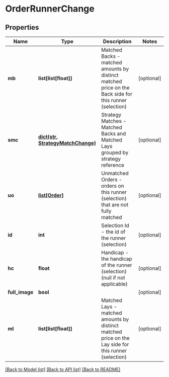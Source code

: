 # OrderRunnerChange

## Properties
Name | Type | Description | Notes
------------ | ------------- | ------------- | -------------
**mb** | **list[list[float]]** | Matched Backs - matched amounts by distinct matched price on the Back side for this runner (selection) | [optional] 
**smc** | [**dict(str, StrategyMatchChange)**](StrategyMatchChange.md) | Strategy Matches - Matched Backs and Matched Lays grouped by strategy reference | [optional] 
**uo** | [**list[Order]**](Order.md) | Unmatched Orders - orders on this runner (selection) that are not fully matched | [optional] 
**id** | **int** | Selection Id - the id of the runner (selection) | [optional] 
**hc** | **float** | Handicap - the handicap of the runner (selection) (null if not applicable) | [optional] 
**full_image** | **bool** |  | [optional] 
**ml** | **list[list[float]]** | Matched Lays - matched amounts by distinct matched price on the Lay side for this runner (selection) | [optional] 

[[Back to Model list]](../README.md#documentation-for-models) [[Back to API list]](../README.md#documentation-for-api-endpoints) [[Back to README]](../README.md)


